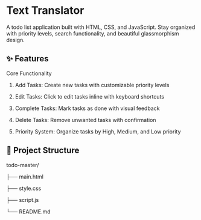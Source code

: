 # Text Translator

A  todo list application built with  HTML, CSS, and JavaScript. 
Stay organized with priority levels, search functionality, and beautiful glassmorphism design.

## ✨ Features
Core Functionality

1. Add Tasks: Create new tasks with customizable priority levels

2. Edit Tasks: Click to edit tasks inline with keyboard shortcuts

3. Complete Tasks: Mark tasks as done with visual feedback

4. Delete Tasks: Remove unwanted tasks with confirmation
   
5. Priority System: Organize tasks by High, Medium, and Low priority

##  📁 Project Structure

todo-master/

├── main.html     

├── style.css          

├── script.js         

└── README.md         
